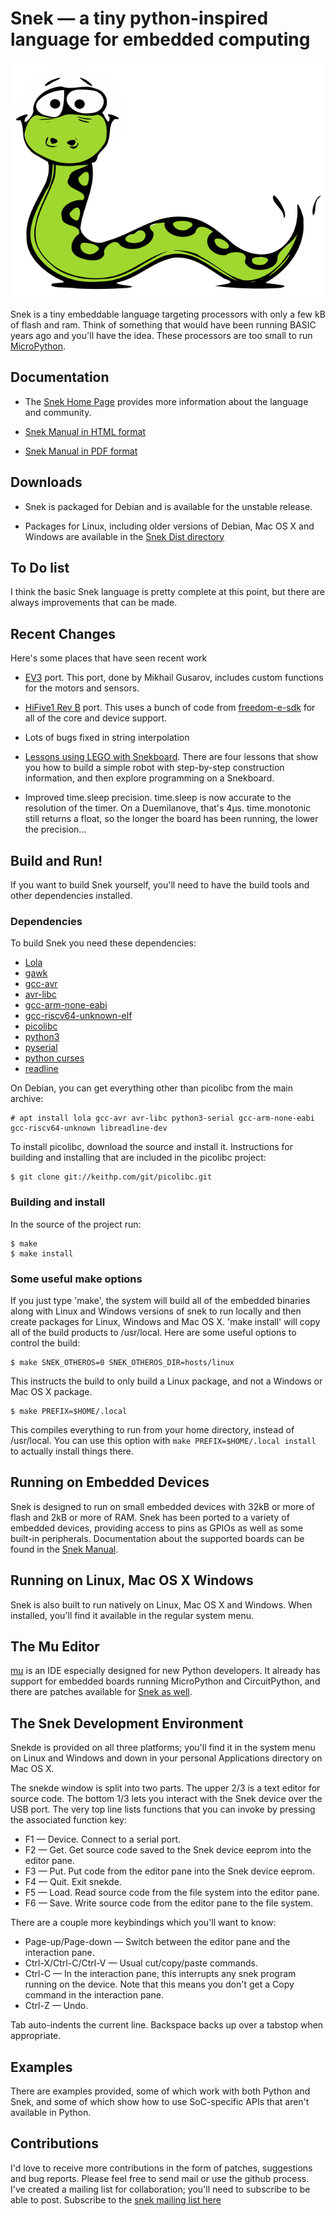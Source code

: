 # Snek — a tiny python-inspired language for embedded computing

![Snek picture](snek.svg)

Snek is a tiny embeddable language targeting processors with only a
few kB of flash and ram. Think of something that would have been
running BASIC years ago and you'll have the idea. These processors are
too small to run [MicroPython](https://micropython.org/).

## Documentation

 * The [Snek Home Page](https://sneklang.org) provides more information
   about the language and community.

 * [Snek Manual in HTML format](https://sneklang.org/snek.html)

 * [Snek Manual in PDF format](https://sneklang.org/snek.pdf)

## Downloads

 * Snek is packaged for Debian and is available for the unstable release.

 * Packages for Linux, including older versions of Debian, Mac OS X
   and Windows are available in the
   [Snek Dist directory](http://sneklang.org/dist)

## To Do list

I think the basic Snek language is pretty complete at this point, but
there are always improvements that can be made.

## Recent Changes

Here's some places that have seen recent work

 * [EV3](https://education.lego.com/en-us/products/lego-mindstorms-education-ev3-core-set/5003400) port.
   This port, done by Mikhail Gusarov, includes custom functions for
   the motors and sensors.

 * [HiFive1 Rev B](https://www.sifive.com/boards/hifive1-rev-b) port.
   This uses a bunch of code from [freedom-e-sdk](https://github.com/sifive/freedom-e-sdk)
   for all of the core and device support.
 
 * Lots of bugs fixed in string interpolation

 * [Lessons using LEGO with Snekboard](https://sneklang.org/docs/).
   There are four lessons that show you how to build a simple robot
   with step-by-step construction information, and then explore
   programming on a Snekboard.

 * Improved time.sleep precision. time.sleep is now accurate to the
   resolution of the timer. On a Duemilanove, that's
   4µs. time.monotonic still returns a float, so the longer
   the board has been running, the lower the precision...

## Build and Run!

If you want to build Snek yourself, you'll need to have the build
tools and other dependencies installed.

### Dependencies
To build Snek you need these dependencies:

  * [Lola](https://keithp.com/cgit/lola.git/)
  * [gawk](https://www.gnu.org/software/gawk/)
  * [gcc-avr](https://ccrma.stanford.edu/~juanig/articles/wiriavrlib/AVR_GCC.html)
  * [avr-libc](https://www.nongnu.org/avr-libc/)
  * [gcc-arm-none-eabi](https://developer.arm.com/tools-and-software/open-source-software/developer-tools/gnu-toolchain/gnu-rm/downloads)
  * [gcc-riscv64-unknown-elf](https://github.com/sifive/freedom-tools/)
  * [picolibc](https://keithp.com/picolibc/)
  * [python3](https://www.python.org/)
  * [pyserial](https://github.com/pyserial/)
  * [python curses](https://docs.python.org/3/library/curses.html)
  * [readline](https://www.gnu.org/software/readline/)

On Debian, you can get everything other than picolibc from the main archive:

	# apt install lola gcc-avr avr-libc python3-serial gcc-arm-none-eabi gcc-riscv64-unknown libreadline-dev

To install picolibc, download the source and install it. Instructions
for building and installing that are included in the picolibc project:

	$ git clone git://keithp.com/git/picolibc.git

### Building and install

In the source of the project run:

	$ make
	$ make install

### Some useful make options

If you just type 'make', the system will build all of the embedded
binaries along with Linux and Windows versions of snek to run locally
and then create packages for Linux, Windows and Mac OS X. 'make
install' will copy all of the build products to /usr/local. Here are
some useful options to control the build:

	$ make SNEK_OTHEROS=0 SNEK_OTHEROS_DIR=hosts/linux

This instructs the build to only build a Linux package, and not a
Windows or Mac OS X package.

	$ make PREFIX=$HOME/.local

This compiles everything to run from your home directory, instead of
/usr/local. You can use this option with `make PREFIX=$HOME/.local
install` to actually install things there.

## Running on Embedded Devices

Snek is designed to run on small embedded devices with 32kB or more of
flash and 2kB or more of RAM. Snek has been ported to a variety of
embedded devices, providing access to pins as GPIOs as well as some
built-in peripherals. Documentation about the supported boards can be
found in the [Snek Manual](https://sneklang.org/snek.html).

## Running on Linux, Mac OS X Windows

Snek is also built to run natively on Linux, Mac OS X and
Windows. When installed, you'll find it available in the regular
system menu.

## The Mu Editor

[mu](https://codewith.mu/) is an IDE especially designed for new
Python developers. It already has support for embedded boards running
MicroPython and CircuitPython, and there are patches available for
[Snek as well](https://github.com/keith-packard/mu).

## The Snek Development Environment

Snekde is provided on all three platforms; you'll find it in the
system menu on Linux and Windows and down in your personal
Applications directory on Mac OS X.

The snekde window is split into two parts. The upper 2/3 is a text
editor for source code. The bottom 1/3 lets you interact with the
Snek device over the USB port. The very top line lists functions that
you can invoke by pressing the associated function key:

 * F1 — Device. Connect to a serial port.
 * F2 — Get. Get source code saved to the Snek device eeprom into the editor pane.
 * F3 — Put. Put code from the editor pane into the Snek device eeprom.
 * F4 — Quit. Exit snekde.
 * F5 — Load. Read source code from the file system into the editor pane.
 * F6 — Save. Write source code from the editor pane to the file system.

There are a couple more keybindings which you'll want to know:

 * Page-up/Page-down — Switch between the editor pane and the interaction pane.
 * Ctrl-X/Ctrl-C/Ctrl-V — Usual cut/copy/paste commands.
 * Ctrl-C — In the interaction pane, this interrupts any snek program running on the device. Note that
   this means you don't get a Copy command in the interaction pane.
 * Ctrl-Z — Undo.

Tab auto-indents the current line. Backspace backs up over a tabstop
when appropriate.

## Examples

There are examples provided, some of which work with both Python and
Snek, and some of which show how to use SoC-specific APIs that aren't
available in Python.

## Contributions

I'd love to receive more contributions in the form of patches,
suggestions and bug reports. Please feel free to send mail or use the
github process. I've created a mailing list for collaboration; 
you'll need to subscribe to be able to post. Subscribe to the [snek
mailing list here](https://keithp.com/mailman/listinfo/snek)

